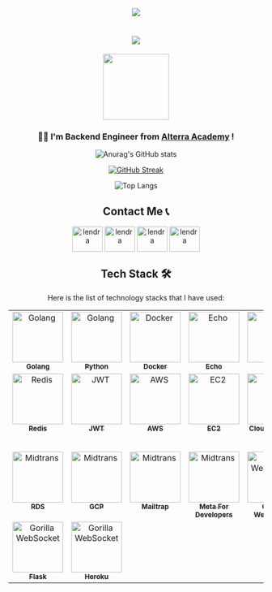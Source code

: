 
<div align="center">
    
![](https://count.getloli.com/get/@:lendral3n?theme=gelbooru)
    
<h1 align="center">
    <img src="https://readme-typing-svg.herokuapp.com/?font=Impact&size=40&center=true&vCenter=true&width=500&height=70&duration=4000&lines=Hi+There!+👋;+I'm+Lendra+Syaputra!!+😊;" />
</h1>
</div>

<div align="center">
<img align="center" width="130" src="https://komarev.com/ghpvc/?username=lendral3n&color=blue&style=plastic&size=500" />
</div>
<h3 align="center">👨‍💻 I'm Backend Engineer from <a href="https://academy.alterra.id/">Alterra Academy</a> !</h3>

<div align="center">

![Anurag's GitHub stats](https://github-readme-stats.vercel.app/api?username=lendral3n&show_icons=true&theme=transparent)

[![GitHub Streak](https://github-readme-streak-stats.herokuapp.com?user=lendral3n&theme=transparent&date_format=j%20M%5B%20Y%5D&exclude_days=Sun%2CMon%2CTue%2CWed%2CThu%2CFri%2CSat)](https://git.io/streak-stats)

![Top Langs](https://github-readme-stats.vercel.app/api/top-langs/?username=lendral3n&theme=transparent)

## Contact Me 📞

<div align="center">
  <a href="https://www.facebook.com/profile.php?id=100041613250923" target="blank"><img align="center" src="https://raw.githubusercontent.com/rahuldkjain/github-profile-readme-generator/master/src/images/icons/Social/facebook.svg" alt="lendra" height="50" width="60" /></a>
  <a href="https://www.linkedin.com/in/lendra-syaputra/" target="blank"><img align="center" src="https://raw.githubusercontent.com/rahuldkjain/github-profile-readme-generator/master/src/images/icons/Social/linked-in-alt.svg" alt="lendra" height="50" width="60" /></a>
  <a href="https://www.instagram.com/lendral3n/" target="blank"><img align="center" src="https://raw.githubusercontent.com/rahuldkjain/github-profile-readme-generator/master/src/images/icons/Social/instagram.svg" alt="lendra" height="50" width="60" /></a>
  <a href="https://discord.com/users/804390945393999952" target="blank"><img align="center" src="https://raw.githubusercontent.com/rahuldkjain/github-profile-readme-generator/master/src/images/icons/Social/discord.svg" alt="lendra" height="50" width="60" /></a>
</div>
</div>


<div align="center">
    
## Tech Stack 🛠️ 
Here is the list of technology stacks that I have used:

<table>
  <tbody>
    <tr>
      <td align="center" valign="top" width="14.28%"><a href="https://go.dev/"><img src="https://static.vecteezy.com/system/resources/previews/012/697/296/original/3d-golang-programming-language-logo-free-png.png" width="100px;" alt="Golang"/><br /><sub><b>Golang</b></sub></a></td>
        <td align="center" valign="top" width="14.28%"><a href="https://www.python.org/"><img src="https://pluspng.com/img-png/python-logo-png-open-2000.png" width="100px;" alt="Golang"/><br /><sub><b>Python</b></sub></a></td>
      <td align="center" valign="top" width="14.28%"><a href="https://www.docker.com/"><img src="https://avatars.githubusercontent.com/u/5429470?s=200" width="100px;" alt="Docker"/><br /><sub><b>Docker</b></sub></a></td>
      <td align="center" valign="top" width="14.28%"><a href="https://echo.labstack.com/"><img src="https://th.bing.com/th/id/OIP.gP7TKxWnQMIwPkKqTkyoagAAAA?rs=1&pid=ImgDetMain" width="100px;" alt="Echo"/><br /><sub><b>Echo</b></sub></a></td>
      <td align="center" valign="top" width="14.28%"><a href="https://gorm.io/"><img src="https://avatars.githubusercontent.com/u/15127678?s=400&v=4" width="100px;" alt="Gorm"/><br /><sub><b>Gorm</b></sub></a></td>
      <td align="center" valign="top" width="14.28%"><a href="https://www.mysql.com/"><img src="https://th.bing.com/th/id/OIP.urLHYMYPFxkcs6AC4Io9vwHaHa?rs=1&pid=ImgDetMain" width="100px;" alt="MySQL"/><br /><sub><b>MySQL</b></sub></a></td>
      <td align="center" valign="top" width="14.28%"><a href="https://www.postgresql.org/"><img src="https://th.bing.com/th/id/OIP.IEgGsRwougUKXE26RKJVagHaHo?rs=1&pid=ImgDetMain" width="100px;" alt="Postgres"/><br /><sub><b>Postgres</b></sub></a></td>
    </tr>
    <tr>
      <td align="center" valign="top" width="14.28%"><a href="https://redis.io/"><img src="https://cdn4.iconfinder.com/data/icons/redis-2/1451/Untitled-2-512.png" width="100px;" alt="Redis"/><br /><sub><b>Redis</b></sub></a></td>
      <td align="center" valign="top" width="14.28%"><a href="https://jwt.io/"><img src="https://jwt.io/img/pic_logo.svg" width="100px;" alt="JWT"/><br /><sub><b>JWT</b></sub></a></td>
      <td align="center" valign="top" width="14.28%"><a href="https://aws.amazon.com/"><img src="https://avatars.githubusercontent.com/u/2232217?s=200" width="100px;" alt="AWS"/><br /><sub><b>AWS</b></sub></a></td>
      <td align="center" valign="top" width="14.28%"><a href="c"><img src="https://d2ga7imph990gt.cloudfront.net/icon/d88319dfa5d204f019b4284149886c59-7d586ea82f792b61a8c87de60565133d.svg" width="100px;" alt="EC2"/><br /><sub><b>EC2</b></sub></a></td>
      <td align="center" valign="top" width="14.28%"><a href="https://aws.amazon.com/s3/"><img src="https://d2ga7imph990gt.cloudfront.net/icon/c0828e0381730befd1f7a025057c74fb-43acc0496e64afba82dbc9ab774dc622.svg" width="100px;" alt="S3"/><br /><sub><b>Cloud Storage S3</b></sub></a></td>
      <td align="center" valign="top" width="14.28%"><a href="https://cloudinary.com/"><img src="https://gdm-catalog-fmapi-prod.imgix.net/ProductLogo/7dd42135-1175-416e-b371-09c1b2d05d78.png?ixlib=react-9.0.3&ch=Width%2CDPR&auto=format&w=2618" width="100px;" alt="Cloudinary"/><br /><sub><b>Cloud Storage Cloudinary</b></sub></a></td>
        <td align="center" valign="top" width="14.28%"><a href="https://midtrans.com/id"><img src="https://media-exp1.licdn.com/dms/image/C510BAQF0STaxnpVW6w/company-logo_200_200/0?e=2159024400&v=beta&t=yMtwE7LXLn6KWLtNlnARrjsT61JKKuEnFhWImxznRmk" width="100px;" alt="Midtrans"/><br /><sub><b>Payment Gateway Midtrans</b></sub></a></td>
    </tr>
   <tr>
        <td align="center" valign="top" width="14.28%"><a href="https://aws.amazon.com/rds/"><img src="https://d2ga7imph990gt.cloudfront.net/icon/1d374ed2a6bcf601d7bfd4fc3dfd3b5d-c9f69416d978016b3191175f35e59226.svg" width="100px;" alt="Midtrans"/><br /><sub><b>RDS</b></sub></a></td>
       <td align="center" valign="top" width="14.28%"><a href="https://cloud.google.com"><img src="https://avatars.githubusercontent.com/u/2810941?s=200" width="100px;" alt="Midtrans"/><br /><sub><b>GCP</b></sub></a></td>
       <td align="center" valign="top" width="14.28%"><a href="https://mailtrap.io"><img src="https://encrypted-tbn0.gstatic.com/images?q=tbn:ANd9GcTV4Ibl-v_x8H9maFK8kTaGzFHikGV42BCZrIRzG-M_qT-H34jpcZ4ki6OV&s=10" width="100px;" alt="Midtrans"/><br /><sub><b>Mailtrap</b></sub></a></td>
       <td align="center" valign="top" width="14.28%"><a href="https://developers.facebook.com/"><img src="https://images.rawpixel.com/image_png_social_square/czNmcy1wcml2YXRlL3Jhd3BpeGVsX2ltYWdlcy93ZWJzaXRlX2NvbnRlbnQvdjEwOTEtMDNfMS5wbmc.png?s=t8R_MEqDk2QX65s-vqAibP_nBAbQZO_STXkaYTPS6_w" width="100px;" alt="Midtrans"/><br /><sub><b>Meta For Developers</b></sub></a></td>
       <td align="center" valign="top" width="14.28%"><a href="https://github.com/gorilla/websocket"><img src="https://www.culturetech.cl/wp-content/uploads/2021/04/GorillaMux.png" width="100px;" alt="Gorilla WebSocket"/><br /><sub><b>Gorilla WebSocket</b></sub></a></td>
       <td align="center" valign="top" width="14.28%"><a href="https://www.sqlite.org/index.html"><img src="https://technource.s3.us-west-1.amazonaws.com/wp-content/uploads/2022/05/07170400/SQLite-DB-Icon-1.webp" width="100px;" alt="Gorilla WebSocket"/><br /><sub><b>SQLite3</b></sub></a></td>
       <td align="center" valign="top" width="14.28%"><a href="https://github.com/spf13/viper"><img src="https://res.cloudinary.com/dlxvvuhph/image/upload/f_auto,q_auto/v1/samples/kmnsl3l1msxxuwtlkcih" width="90px;" alt="Gorilla WebSocket"/><br /><sub><b>Viper</b></sub></a></td>
  <tr>
      <td align="center" valign="top" width="14.28%"><a href="https://flask.palletsprojects.com/en/3.0.x/"><img src="https://th.bing.com/th/id/OIP.a2e0BlK93J78YSRMd7DvxwAAAA?w=224&h=224&rs=1&pid=ImgDetMain" width="100px;" alt="Gorilla WebSocket"/><br /><sub><b>Flask</b></sub></a></td>
       <td align="center" valign="top" width="14.28%"><a href="https://www.heroku.com/"><img src="https://w7.pngwing.com/pngs/983/697/png-transparent-heroku-software-deployment-software-development-postgresql-amazon-web-services-cloud-computing-purple-angle-violet-thumbnail.png" width="100px;" alt="Gorilla WebSocket"/><br /><sub><b>Heroku</b></sub></a></td>
      <!---<td align="center" valign="top" width="14.28%"><a href="https://www.docker.com/"><img src="https://www.svgrepo.com/show/353657/django-icon.svg" width="100px;" alt="Gorilla WebSocket"/><br /><sub><b>Django</b></sub></a></td>
      <td align="center" valign="top" width="14.28%"><a href="https://www.docker.com/"><img src="https://res.cloudinary.com/dlxvvuhph/image/upload/f_auto,q_auto/v1/samples/pcdepz9kvqwdlavvvcas" width="100px;" alt="Gorilla WebSocket"/><br /><sub><b>Fiber</b></sub></a></td>
      <td align="center" valign="top" width="14.28%"><a href="https://www.docker.com/"><img src="https://avatars.githubusercontent.com/u/7894478?s=100" alt="Gorilla WebSocket"/><br /><sub><b>Gin</b></sub></a></td>--->
       <!--- NEW STACK ---> 
   </tr>
    </tr>
  </tbody>
</table>
